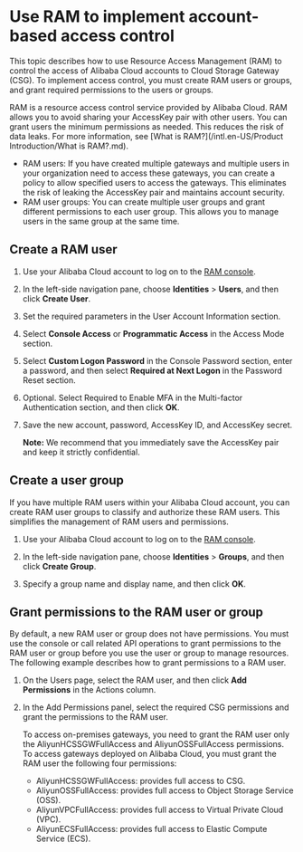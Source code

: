 # Use RAM to implement account-based access control

This topic describes how to use Resource Access Management \(RAM\) to control the access of Alibaba Cloud accounts to Cloud Storage Gateway \(CSG\). To implement access control, you must create RAM users or groups, and grant required permissions to the users or groups.

RAM is a resource access control service provided by Alibaba Cloud. RAM allows you to avoid sharing your AccessKey pair with other users. You can grant users the minimum permissions as needed. This reduces the risk of data leaks. For more information, see [What is RAM?](/intl.en-US/Product Introduction/What is RAM?.md).

-   RAM users: If you have created multiple gateways and multiple users in your organization need to access these gateways, you can create a policy to allow specified users to access the gateways. This eliminates the risk of leaking the AccessKey pair and maintains account security.
-   RAM user groups: You can create multiple user groups and grant different permissions to each user group. This allows you to manage users in the same group at the same time.

## Create a RAM user

1.  Use your Alibaba Cloud account to log on to the [RAM console](https://ram.console.aliyun.com/overview).

2.  In the left-side navigation pane, choose **Identities** \> **Users**, and then click **Create User**.

3.  Set the required parameters in the User Account Information section.

4.  Select **Console Access** or **Programmatic Access** in the Access Mode section.

5.  Select **Custom Logon Password** in the Console Password section, enter a password, and then select **Required at Next Logon** in the Password Reset section.

6.  Optional. Select Required to Enable MFA in the Multi-factor Authentication section, and then click **OK**.

7.  Save the new account, password, AccessKey ID, and AccessKey secret.

    **Note:** We recommend that you immediately save the AccessKey pair and keep it strictly confidential.


## Create a user group

If you have multiple RAM users within your Alibaba Cloud account, you can create RAM user groups to classify and authorize these RAM users. This simplifies the management of RAM users and permissions.

1.  Use your Alibaba Cloud account to log on to the [RAM console](https://ram.console.aliyun.com/overview).

2.  In the left-side navigation pane, choose **Identities** \> **Groups**, and then click **Create Group**.

3.  Specify a group name and display name, and then click **OK**.


## Grant permissions to the RAM user or group

By default, a new RAM user or group does not have permissions. You must use the console or call related API operations to grant permissions to the RAM user or group before you use the user or group to manage resources. The following example describes how to grant permissions to a RAM user.

1.  On the Users page, select the RAM user, and then click **Add Permissions** in the Actions column.

2.  In the Add Permissions panel, select the required CSG permissions and grant the permissions to the RAM user.

    To access on-premises gateways, you need to grant the RAM user only the AliyunHCSSGWFullAccess and AliyunOSSFullAccess permissions. To access gateways deployed on Alibaba Cloud, you must grant the RAM user the following four permissions:

    -   AliyunHCSSGWFullAccess: provides full access to CSG.
    -   AliyunOSSFullAccess: provides full access to Object Storage Service \(OSS\).
    -   AliyunVPCFullAccess: provides full access to Virtual Private Cloud \(VPC\).
    -   AliyunECSFullAccess: provides full access to Elastic Compute Service \(ECS\).

